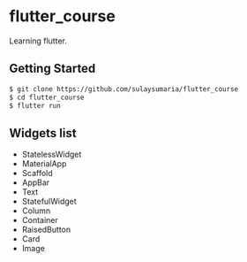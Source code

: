 # flutter_course

Learning flutter.

## Getting Started

```bash
$ git clone https://github.com/sulaysumaria/flutter_course
$ cd flutter_course
$ flutter run
```

## Widgets list

- StatelessWidget
- MaterialApp
- Scaffold
- AppBar
- Text
- StatefulWidget
- Column
- Container
- RaisedButton
- Card
- Image
